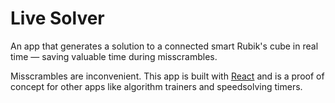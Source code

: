 # Live Solver

An app that generates a solution to a connected smart Rubik's cube in real time — saving valuable time during misscrambles.

Misscrambles are inconvenient. This app is built with [React](https://react.dev/) and is a proof of concept for other apps like algorithm trainers and speedsolving timers.
